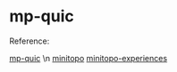 # mp-quic

Reference:

[mp-quic](https://github.com/qdeconinck/mp-quic) \n
[minitopo](https://github.com/qdeconinck/minitopo)
[minitopo-experiences](https://github.com/qdeconinck/minitopo-experiences)
